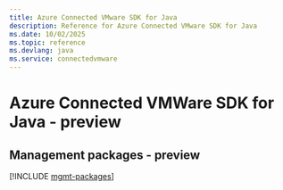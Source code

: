 ```yaml
---
title: Azure Connected VMware SDK for Java
description: Reference for Azure Connected VMware SDK for Java
ms.date: 10/02/2025
ms.topic: reference
ms.devlang: java
ms.service: connectedvmware
---
```

# Azure Connected VMWare SDK for Java - preview

## Management packages - preview
[!INCLUDE [mgmt-packages](connected-vmware-mgmt-index.md)]